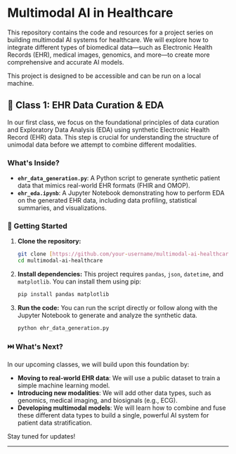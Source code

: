 # Multimodal AI in Healthcare

This repository contains the code and resources for a project series on building multimodal AI systems for healthcare. We will explore how to integrate different types of biomedical data—such as Electronic Health Records (EHR), medical images, genomics, and more—to create more comprehensive and accurate AI models.

This project is designed to be accessible and can be run on a local machine.

## 📖 Class 1: EHR Data Curation & EDA

In our first class, we focus on the foundational principles of data curation and Exploratory Data Analysis (EDA) using synthetic Electronic Health Record (EHR) data. This step is crucial for understanding the structure of unimodal data before we attempt to combine different modalities.

### What's Inside?

- **`ehr_data_generation.py`**: A Python script to generate synthetic patient data that mimics real-world EHR formats (FHIR and OMOP).
- **`ehr_eda.ipynb`**: A Jupyter Notebook demonstrating how to perform EDA on the generated EHR data, including data profiling, statistical summaries, and visualizations.

### 🚀 Getting Started

1.  **Clone the repository:**
    ```bash
    git clone [https://github.com/your-username/multimodal-ai-healthcare.git](https://github.com/your-username/multimodal-ai-healthcare.git)
    cd multimodal-ai-healthcare
    ```

2.  **Install dependencies:**
    This project requires `pandas`, `json`, `datetime`, and `matplotlib`. You can install them using pip:
    ```bash
    pip install pandas matplotlib
    ```

3.  **Run the code:**
    You can run the script directly or follow along with the Jupyter Notebook to generate and analyze the synthetic data.

    ```bash
    python ehr_data_generation.py
    ```

### ⏭️ What's Next?

In our upcoming classes, we will build upon this foundation by:

- **Moving to real-world EHR data**: We will use a public dataset to train a simple machine learning model.
- **Introducing new modalities**: We will add other data types, such as genomics, medical imaging, and biosignals (e.g., ECG).
- **Developing multimodal models**: We will learn how to combine and fuse these different data types to build a single, powerful AI system for patient data stratification.

Stay tuned for updates!

---

